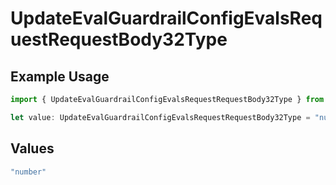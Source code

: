 # UpdateEvalGuardrailConfigEvalsRequestRequestBody32Type

## Example Usage

```typescript
import { UpdateEvalGuardrailConfigEvalsRequestRequestBody32Type } from "@orq-ai/node/models/operations";

let value: UpdateEvalGuardrailConfigEvalsRequestRequestBody32Type = "number";
```

## Values

```typescript
"number"
```